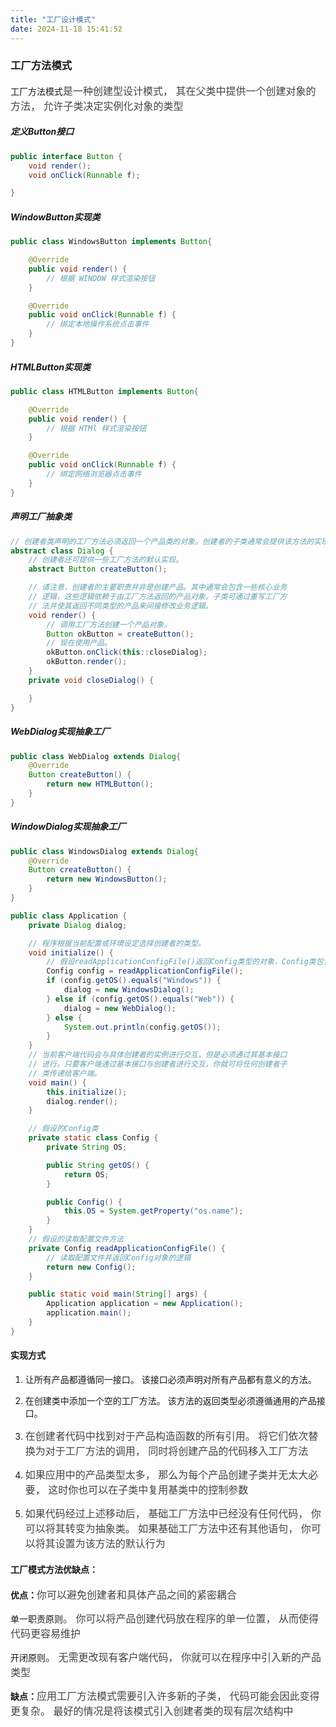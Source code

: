 ```yaml
---
title: "工厂设计模式"
date: 2024-11-18 15:41:52
---
```


### 工厂方法模式

工厂方法模式<span style="font-size: 16px; color: rgb(68, 68, 68)">是一种创建型设计模式， 其在父类中提供一个创建对象的方法， 允许子类决定实例化对象的类型</span>

##### 定义Button接口

``` java
public interface Button {
    void render();
    void onClick(Runnable f);

}
```

##### WindowButton实现类

``` java
public class WindowsButton implements Button{

    @Override
    public void render() {
        // 根据 WINDOW 样式渲染按钮
    }

    @Override
    public void onClick(Runnable f) {
        // 绑定本地操作系统点击事件
    }
}
```

##### HTMLButton实现类

``` java
public class HTMLButton implements Button{

    @Override
    public void render() {
        // 根据 HTMl 样式渲染按钮
    }

    @Override
    public void onClick(Runnable f) {
        // 绑定网络浏览器点击事件
    }
}
```

##### 声明工厂抽象类

``` java
// 创建者类声明的工厂方法必须返回一个产品类的对象。创建者的子类通常会提供该方法的实现。
abstract class Dialog {
    // 创建者还可提供一些工厂方法的默认实现。
    abstract Button createButton();

    // 请注意，创建者的主要职责并非是创建产品。其中通常会包含一些核心业务
    // 逻辑，这些逻辑依赖于由工厂方法返回的产品对象。子类可通过重写工厂方
    // 法并使其返回不同类型的产品来间接修改业务逻辑。
    void render() {
        // 调用工厂方法创建一个产品对象。
        Button okButton = createButton();
        // 现在使用产品。
        okButton.onClick(this::closeDialog);
        okButton.render();
    }
    private void closeDialog() {

    }
}
```

##### WebDialog实现抽象工厂

``` java
public class WebDialog extends Dialog{
    @Override
    Button createButton() {
        return new HTMLButton();
    }
}
```

##### WindowDialog实现抽象工厂

``` java
public class WindowsDialog extends Dialog{
    @Override
    Button createButton() {
        return new WindowsButton();
    }
}
```

``` java
public class Application {
    private Dialog dialog;

    // 程序根据当前配置或环境设定选择创建者的类型。
    void initialize() {
        // 假设readApplicationConfigFile()返回Config类型的对象，Config类包含OS属性。
        Config config = readApplicationConfigFile();
        if (config.getOS().equals("Windows")) {
            dialog = new WindowsDialog();
        } else if (config.getOS().equals("Web")) {
            dialog = new WebDialog();
        } else {
            System.out.println(config.getOS());
        }
    }
    // 当前客户端代码会与具体创建者的实例进行交互，但是必须通过其基本接口
    // 进行。只要客户端通过基本接口与创建者进行交互，你就可将任何创建者子
    // 类传递给客户端。
    void main() {
        this.initialize();
        dialog.render();
    }

    // 假设的Config类
    private static class Config {
        private String OS;

        public String getOS() {
            return OS;
        }

        public Config() {
            this.OS = System.getProperty("os.name");
        }
    }
    // 假设的读取配置文件方法
    private Config readApplicationConfigFile() {
        // 读取配置文件并返回Config对象的逻辑
        return new Config();
    }

    public static void main(String[] args) {
        Application application = new Application();
        application.main();
    }
}
```

#### 实现方式

1.  让所有产品都遵循同一接口。 该接口必须声明对所有产品都有意义的方法。

2.  在创建类中添加一个空的工厂方法。 该方法的返回类型必须遵循通用的产品接口。

3.  <span style="font-size: 16px; color: rgb(68, 68, 68)">在创建者代码中找到对于产品构造函数的所有引用。 将它们依次替换为对于工厂方法的调用， 同时将创建产品的代码移入工厂方法</span>

4.  <span style="font-size: 16px; color: rgb(68, 68, 68)">如果应用中的产品类型太多， 那么为每个产品创建子类并无太大必要， 这时你也可以在子类中复用基类中的控制参数</span>

5.  <span style="font-size: 16px; color: rgb(68, 68, 68)">如果代码经过上述移动后， 基础工厂方法中已经没有任何代码， 你可以将其转变为抽象类。 如果基础工厂方法中还有其他语句， 你可以将其设置为该方法的默认行为</span>

#### 工厂模式方法优缺点：

**优点：**<span style="font-size: 16px; color: rgb(68, 68, 68)">你可以避免创建者和具体产品之间的紧密耦合</span>

单一职责原则<span style="font-size: 16px; color: rgb(68, 68, 68)">。 你可以将产品创建代码放在程序的单一位置， 从而使得代码更容易维护</span>

开闭原则<span style="font-size: 16px; color: rgb(68, 68, 68)">。 无需更改现有客户端代码， 你就可以在程序中引入新的产品类型</span>

**缺点：**<span style="font-size: 16px; color: rgb(68, 68, 68)">应用工厂方法模式需要引入许多新的子类， 代码可能会因此变得更复杂。 最好的情况是将该模式引入创建者类的现有层次结构中</span>
